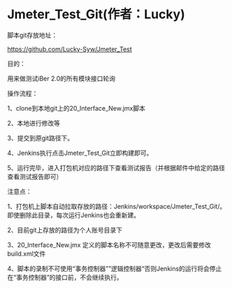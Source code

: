 # Jmeter_Test_Git(作者：Lucky)

脚本git存放地址：

https://github.com/Lucky-Syw/Jmeter_Test

目的：

用来做测试iBer 2.0的所有模块接口轮询

操作流程：

1、clone到本地git上的20_Interface_New.jmx脚本

2、本地进行修改等

3、提交到原git路径下。

4、Jenkins执行点击Jmeter_Test_Git立即构建即可。

5、运行完毕，进入打包机对应的路径下查看测试报告（并根据邮件中给定的路径查看测试报告即可）


注意点：

1、打包机上脚本自动拉取存放的路径：Jenkins/workspace/Jmeter_Test_Git/。即使删除此目录，每次运行Jenkins也会重新建。

2、目前git上存放的路径为个人账号目录下

3、20_Interface_New.jmx 定义的脚本名称不可随意更改，更改后需要修改build.xml文件

4、脚本的录制不可使用“事务控制器””逻辑控制器“否则Jenkins的运行将会停止在“事务控制器”的接口前，不会继续执行。


